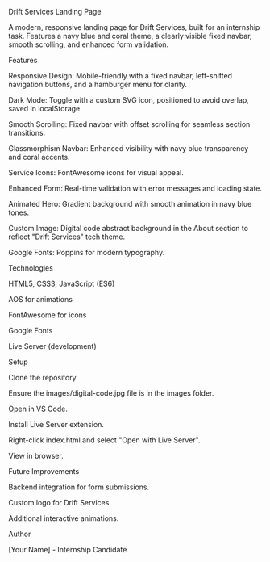 Drift Services Landing Page

A modern, responsive landing page for Drift Services, built for an internship task. Features a navy blue and coral theme, a clearly visible fixed navbar, smooth scrolling, and enhanced form validation.

Features





Responsive Design: Mobile-friendly with a fixed navbar, left-shifted navigation buttons, and a hamburger menu for clarity.



Dark Mode: Toggle with a custom SVG icon, positioned to avoid overlap, saved in localStorage.



Smooth Scrolling: Fixed navbar with offset scrolling for seamless section transitions.



Glassmorphism Navbar: Enhanced visibility with navy blue transparency and coral accents.



Service Icons: FontAwesome icons for visual appeal.



Enhanced Form: Real-time validation with error messages and loading state.



Animated Hero: Gradient background with smooth animation in navy blue tones.



Custom Image: Digital code abstract background in the About section to reflect "Drift Services" tech theme.



Google Fonts: Poppins for modern typography.

Technologies





HTML5, CSS3, JavaScript (ES6)



AOS for animations



FontAwesome for icons



Google Fonts



Live Server (development)

Setup





Clone the repository.



Ensure the images/digital-code.jpg file is in the images folder.



Open in VS Code.



Install Live Server extension.



Right-click index.html and select "Open with Live Server".



View in browser.

Future Improvements





Backend integration for form submissions.



Custom logo for Drift Services.



Additional interactive animations.

Author

[Your Name] - Internship Candidate